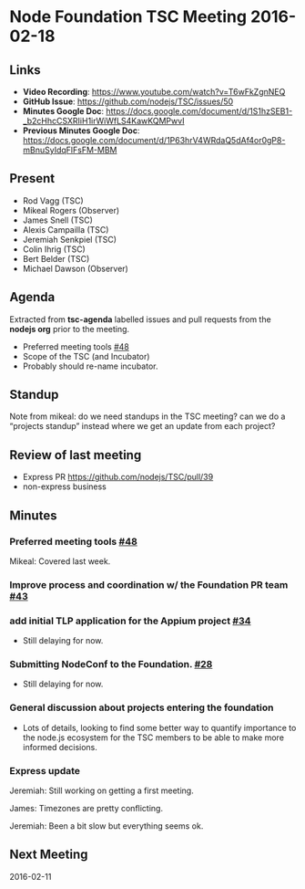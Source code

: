 # Node Foundation TSC Meeting 2016-02-18

## Links

* **Video Recording**: <https://www.youtube.com/watch?v=T6wFkZgnNEQ>
* **GitHub Issue**: <https://github.com/nodejs/TSC/issues/50>
* **Minutes Google Doc**: <https://docs.google.com/document/d/1S1hzSEB1-_b2cHhcCSXRIiH1irWiWfLS4KawKQMPwvI>
* **Previous Minutes Google Doc**: <https://docs.google.com/document/d/1P63hrV4WRdaQ5dAf4or0gP8-mBnuSyIdqFlFsFM-MBM>

## Present

* Rod Vagg (TSC)
* Mikeal Rogers (Observer)
* James Snell (TSC)
* Alexis Campailla (TSC)
* Jeremiah Senkpiel (TSC)
* Colin Ihrig (TSC)
* Bert Belder (TSC)
* Michael Dawson (Observer)

## Agenda

Extracted from **tsc-agenda** labelled issues and pull requests from the **nodejs org** prior to the meeting.

* Preferred meeting tools [#48](https://github.com/nodejs/TSC/issues/48)
* Scope of the TSC (and Incubator)
* Probably should re-name incubator.

## Standup

Note from mikeal: do we need standups in the TSC meeting? can we do a “projects standup” instead where we get an update from each project?

## Review of last meeting

* Express PR <https://github.com/nodejs/TSC/pull/39>
* non-express business

## Minutes

### Preferred meeting tools [#48](https://github.com/nodejs/TSC/issues/48)

Mikeal: Covered last week.

### Improve process and coordination w/ the Foundation PR team [#43](https://github.com/nodejs/TSC/issues/43)

### add initial TLP application for the Appium project [#34](https://github.com/nodejs/TSC/pull/34)

* Still delaying for now.

### Submitting NodeConf to the Foundation. [#28](https://github.com/nodejs/TSC/pull/28)

* Still delaying for now.

### General discussion about projects entering the foundation

* Lots of details, looking to find some better way to quantify importance to the node.js ecosystem for the TSC members to be able to make more informed decisions.

### Express update

Jeremiah: Still working on getting a first meeting.

James: Timezones are pretty conflicting.

Jeremiah: Been a bit slow but everything seems ok.

## Next Meeting

2016-02-11
